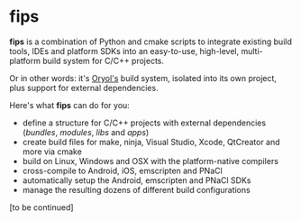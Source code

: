 fips
====

**fips** is a combination of Python and cmake scripts to integrate existing build tools, IDEs and platform SDKs into an easy-to-use, high-level, multi-platform build system for C/C++ projects.

Or in other words: it's [Oryol's](http://www.github.com/floooh/oryol) build system, isolated into its own project, plus support for external dependencies.

Here's what **fips** can do for you:

- define a structure for C/C++ projects with external dependencies (_bundles_, _modules_, _libs_ and _apps_)
- create build files for make, ninja, Visual Studio, Xcode, QtCreator and more via cmake
- build on Linux, Windows and OSX with the platform-native compilers
- cross-compile to Android, iOS, emscripten and PNaCl
- automatically setup the Android, emscripten and PNaCl SDKs 
- manage the resulting dozens of different build configurations

[to be continued]
